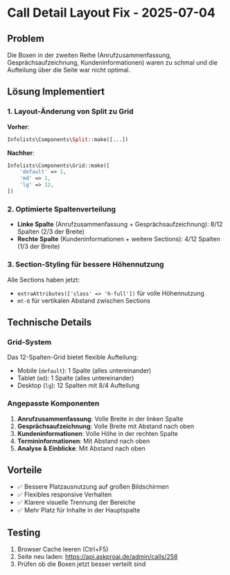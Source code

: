 # Call Detail Layout Fix - 2025-07-04

## Problem
Die Boxen in der zweiten Reihe (Anrufzusammenfassung, Gesprächsaufzeichnung, Kundeninformationen) waren zu schmal und die Aufteilung über die Seite war nicht optimal.

## Lösung Implementiert

### 1. Layout-Änderung von Split zu Grid
**Vorher**: 
```php
Infolists\Components\Split::make([...])
```

**Nachher**:
```php
Infolists\Components\Grid::make([
    'default' => 1,
    'md' => 1,
    'lg' => 12,
])
```

### 2. Optimierte Spaltenverteilung
- **Linke Spalte** (Anrufzusammenfassung + Gesprächsaufzeichnung): 8/12 Spalten (2/3 der Breite)
- **Rechte Spalte** (Kundeninformationen + weitere Sections): 4/12 Spalten (1/3 der Breite)

### 3. Section-Styling für bessere Höhennutzung
Alle Sections haben jetzt:
- `extraAttributes(['class' => 'h-full'])` für volle Höhennutzung
- `mt-6` für vertikalen Abstand zwischen Sections

## Technische Details

### Grid-System
Das 12-Spalten-Grid bietet flexible Aufteilung:
- Mobile (`default`): 1 Spalte (alles untereinander)
- Tablet (`md`): 1 Spalte (alles untereinander)
- Desktop (`lg`): 12 Spalten mit 8/4 Aufteilung

### Angepasste Komponenten
1. **Anrufzusammenfassung**: Volle Breite in der linken Spalte
2. **Gesprächsaufzeichnung**: Volle Breite mit Abstand nach oben
3. **Kundeninformationen**: Volle Höhe in der rechten Spalte
4. **Termininformationen**: Mit Abstand nach oben
5. **Analyse & Einblicke**: Mit Abstand nach oben

## Vorteile
- ✅ Bessere Platzausnutzung auf großen Bildschirmen
- ✅ Flexibles responsive Verhalten
- ✅ Klarere visuelle Trennung der Bereiche
- ✅ Mehr Platz für Inhalte in der Hauptspalte

## Testing
1. Browser Cache leeren (Ctrl+F5)
2. Seite neu laden: https://api.askproai.de/admin/calls/258
3. Prüfen ob die Boxen jetzt besser verteilt sind